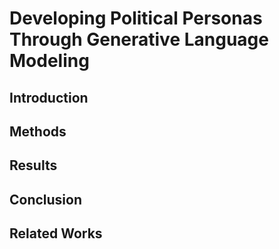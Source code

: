 # Developing Political Personas Through Generative Language Modeling

## Introduction

## Methods

## Results

## Conclusion

## Related Works
